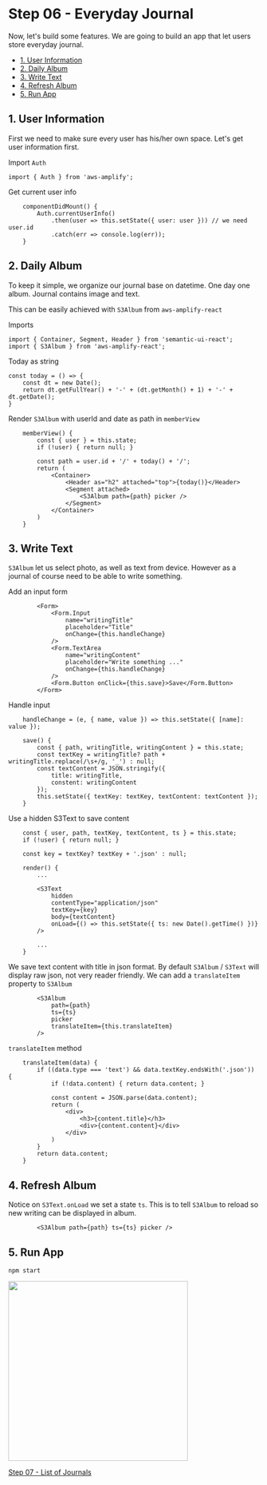 # Step 06 - Everyday Journal

Now, let's build some features. We are going to build an app that let users store everyday journal.

* [1. User Information](#1-user-information)
* [2. Daily Album](#2-daily-album)
* [3. Write Text](#3-write-text)
* [4. Refresh Album](#4-refresh-album)
* [5. Run App](#5-run-app)

## 1. User Information

First we need to make sure every user has his/her own space. Let's get user information first.

Import `Auth`
```
import { Auth } from 'aws-amplify';
```

Get current user info
```
    componentDidMount() {
        Auth.currentUserInfo()
            .then(user => this.setState({ user: user })) // we need user.id
            .catch(err => console.log(err));
    }
```

## 2. Daily Album

To keep it simple, we organize our journal base on datetime. One day one album. Journal contains image and text.

This can be easily achieved with `S3Album` from `aws-amplify-react`

Imports
```
import { Container, Segment, Header } from 'semantic-ui-react';
import { S3Album } from 'aws-amplify-react';
```

Today as string
```
const today = () => {
    const dt = new Date();
    return dt.getFullYear() + '-' + (dt.getMonth() + 1) + '-' + dt.getDate();
}
```

Render `S3Album` with userId and date as path in `memberView`
```
    memberView() {
        const { user } = this.state;
        if (!user) { return null; }

        const path = user.id + '/' + today() + '/';
        return (
            <Container>
                <Header as="h2" attached="top">{today()}</Header>
                <Segment attached>
                    <S3Album path={path} picker />
                </Segment>
            </Container>
        )
    }
```

## 3. Write Text

`S3Album` let us select photo, as well as text from device. However as a journal of course need to be able to write something.

Add an input form
```
        <Form>
            <Form.Input
                name="writingTitle"
                placeholder="Title"
                onChange={this.handleChange}
            />
            <Form.TextArea
                name="writingContent"
                placeholder="Write something ..."
                onChange={this.handleChange}
            />
            <Form.Button onClick={this.save}>Save</Form.Button>
        </Form>
```

Handle input
```
    handleChange = (e, { name, value }) => this.setState({ [name]: value });

    save() {
        const { path, writingTitle, writingContent } = this.state;
        const textKey = writingTitle? path + writingTitle.replace(/\s+/g, '_') : null;
        const textContent = JSON.stringify({
            title: writingTitle,
            constent: writingContent
        });
        this.setState({ textKey: textKey, textContent: textContent });
    }
```

Use a hidden S3Text to save content
```
    const { user, path, textKey, textContent, ts } = this.state;
    if (!user) { return null; }

    const key = textKey? textKey + '.json' : null;

    render() {
        ...

        <S3Text
            hidden
            contentType="application/json"
            textKey={key}
            body={textContent}
            onLoad={() => this.setState({ ts: new Date().getTime() })}
        />

        ...
    }
```

We save text content with title in json format. By default `S3Album` / `S3Text` will display raw json, not very reader friendly. We can add a `translateItem` property to `S3Album`

```
        <S3Album
            path={path}
            ts={ts}
            picker
            translateItem={this.translateItem}
        />
```

`translateItem` method
```
    translateItem(data) {
        if ((data.type === 'text') && data.textKey.endsWith('.json')) {
            if (!data.content) { return data.content; }

            const content = JSON.parse(data.content);
            return (
                <div>
                    <h3>{content.title}</h3>
                    <div>{content.content}</div>
                </div>
            )
        }
        return data.content;
    }
```

## 4. Refresh Album

Notice on `S3Text.onLoad` we set a state `ts`. This is to tell `S3Album` to reload so new writing can be displayed in album.

```
        <S3Album path={path} ts={ts} picker />
```

## 5. Run App

```
npm start
```

<img src="daily_journal.png" width="360px" />

[Step 07 - List of Journals](../step-07)
